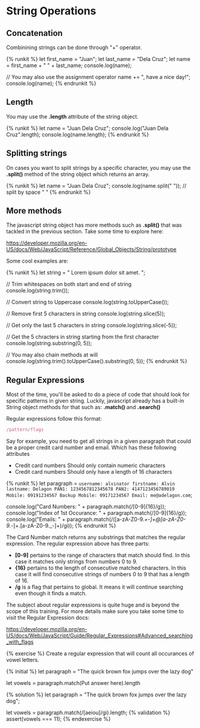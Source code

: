 # String Operations

## Concatenation

Combinining strings can be done through "+" operator.

{% runkit %}
let first_name = "Juan";
let last_name = "Dela Cruz";
let name = first_name + " " + last_name;
console.log(name);

// You may also use the assignment operator
name += ", have a nice day!";
console.log(name);
{% endrunkit %}

## Length

You may use the **.length** attribute of the string object.

{% runkit %}
let name = "Juan Dela Cruz";
console.log("Juan Dela Cruz".length);
console.log(name.length);
{% endrunkit %}

## Splitting strings

On cases you want to split strings by a specific character, you may use the **.split()** method of the string object which returns an array.

{% runkit %}
let name = "Juan Dela Cruz";
console.log(name.split(" ")); // split by space " "
{% endrunkit %}

## More methods

The javascript string object has more methods such as **.split()** that was tackled in the previous section. Take some time to explore here:

https://developer.mozilla.org/en-US/docs/Web/JavaScript/Reference/Global_Objects/String/prototype

Some cool examples are:

{% runkit %}
let string = "  Lorem ipsum dolor sit amet.  ";

// Trim whitespaces on both start and end of string
console.log(string.trim());

// Convert string to Uppercase
console.log(string.toUpperCase());

// Remove first 5 characters in string
console.log(string.slice(5));

// Get only the last 5 characters in string
console.log(string.slice(-5));

// Get the 5 chracters in string starting from the first character
console.log(string.substring(0, 5));

// You may also chain methods at will
console.log(string.trim().toUpperCase().substring(0, 5));
{% endrunkit %}



## Regular Expressions

Most of the time, you'll be asked to do a piece of code that should look for specific patterns in given string. Luckily, javascript already has a built-in String object methods for that such as: **.match()** and **.search()**

Regular expressions follow this format:

```javascript
/pattern/flags
```

Say for example, you need to get all strings in a given paragraph that could be a proper credit card number and email. Which has these following attributes

- Credit card numbers Should only contain numeric characters
- Credit card numbers Should only have a length of 16 characters 

{% runkit %}
let paragraph = `
username: alvinator
firstname: Alvin
lastname: Delagon
PAN1: 1234567812345678
PAN2: 4147123456789019
Mobile: 09191234567
Backup Mobile: 09171234567
Email: me@adelagon.com
`;

console.log("Card Numbers: " + paragraph.match(/[0-9]{16}/g));
console.log("Index of 1st Occurance: " + paragraph.match(/[0-9]{16}/g));
console.log("Emails: " + paragraph.match(/([a-zA-Z0-9._+-]+@[a-zA-Z0-9._-]+\.[a-zA-Z0-9._-]+)/gi));
{% endrunkit %}

The Card Number match returns any substrings that matches the regular expression. The regular expression above has three parts:

- **[0-9]** pertains to the range of characters that match should find. In this case it matches only strings from numbers 0 to 9.
- **{16}** pertains to the length of consecutive matched characters. In this case it will find consecutive strings of numbers 0 to 9 that has a length of 16.
- **/g** is a flag that pertains to global. It means it will continue searching even though it finds a match.

The subject about regular expressions is quite huge and is beyond the scope of this training. For more details make sure you take some time to visit the Regular Expression docs:

https://developer.mozilla.org/en-US/docs/Web/JavaScript/Guide/Regular_Expressions#Advanced_searching_with_flags

{% exercise %}
Create a regular expression that will count all occurances of vowel letters.

{% initial %}
let paragraph = "The quick brown fox jumps over the lazy dog"

let vowels = paragraph.match(Put answer here).length

{% solution %}
let paragraph = "The quick brown fox jumps over the lazy dog";

let vowels = paragraph.match(/[aeiou]/gi).length;
{% validation %}
assert(vowels === 11);
{% endexercise %}



